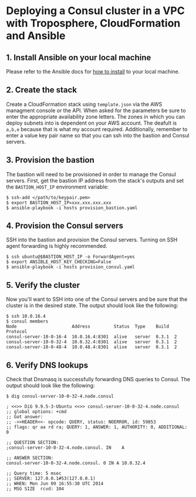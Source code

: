 # Deploying a Consul cluster in a VPC with Troposphere, CloudFormation and Ansible

## 1. Install Ansible on your local machine

Please refer to the Ansible docs for [how to install](http://docs.ansible.com/intro_installation.html) to your local machine.

## 2. Create the stack

Create a CloudFormation stack using `template.json` via the AWS managment console or the API. When asked for the parameters be sure to enter the appropriate availability zone letters. The zones in which you can deploy subnets into is dependent on your AWS account. The deafult is `a,b,e` because that is what my account required. Additionally, remember to enter a value key pair name so that you can ssh into the bastion and Consul servers.

## 3. Provision the bastion

The bastion will need to be provisioned in order to manage the Consul servers. First, get the bastion IP address from the stack's outputs and set the `BASTION_HOST_IP` environment variable:

```
$ ssh-add </path/to/keypair.pem>
$ export BASTION_HOST_IP=xxx.xxx.xxx.xxx
$ ansible-playbook -i hosts provision_bastion.yaml
```

## 4. Provision the Consul servers

SSH into the bastion and provision the Consul servers. Turning on SSH agent forwarding is highly recommended.

```
$ ssh ubuntu@$BASTION_HOST_IP -o ForwardAgent=yes
$ export ANSIBLE_HOST_KEY_CHECKING=False
$ ansible-playbook -i hosts provision_consul.yaml
```

## 5. Verify the cluster

Now you'll want to SSH into one of the Consul servers and be sure that the cluster is in the desired state. The output should look like the following:

```
$ ssh 10.0.16.4
$ consul members
Node                     Address         Status  Type    Build  Protocol
consul-server-10-0-16-4  10.0.16.4:8301  alive   server  0.3.1  2
consul-server-10-0-32-4  10.0.32.4:8301  alive   server  0.3.1  2
consul-server-10-0-48-4  10.0.48.4:8301  alive   server  0.3.1  2
```

## 6. Verify DNS lookups

Check that Dnsmasq is successfully forwarding DNS queries to Consul. The output should look like the following:

```
$ dig consul-server-10-0-32-4.node.consul

; <<>> DiG 9.9.5-3-Ubuntu <<>> consul-server-10-0-32-4.node.consul
;; global options: +cmd
;; Got answer:
;; ->>HEADER<<- opcode: QUERY, status: NOERROR, id: 59853
;; flags: qr aa rd ra; QUERY: 1, ANSWER: 1, AUTHORITY: 0, ADDITIONAL: 0

;; QUESTION SECTION:
;consul-server-10-0-32-4.node.consul. IN    A

;; ANSWER SECTION:
consul-server-10-0-32-4.node.consul. 0 IN A 10.0.32.4

;; Query time: 5 msec
;; SERVER: 127.0.0.1#53(127.0.0.1)
;; WHEN: Mon Jun 09 16:55:30 UTC 2014
;; MSG SIZE  rcvd: 104
```
